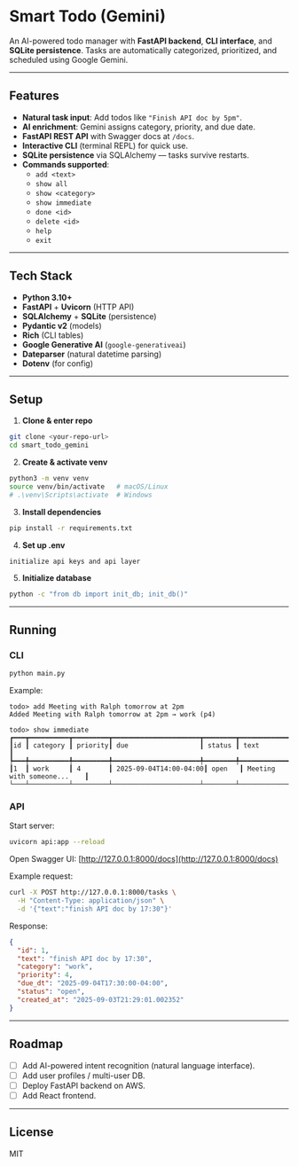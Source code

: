 # Smart Todo (Gemini)

An AI-powered todo manager with **FastAPI backend**, **CLI interface**, and **SQLite persistence**. Tasks are automatically categorized, prioritized, and scheduled using Google Gemini.

---

## Features
- **Natural task input**: Add todos like `"Finish API doc by 5pm"`.
- **AI enrichment**: Gemini assigns category, priority, and due date.
- **FastAPI REST API** with Swagger docs at `/docs`.
- **Interactive CLI** (terminal REPL) for quick use.
- **SQLite persistence** via SQLAlchemy — tasks survive restarts.
- **Commands supported**:
  - `add <text>`
  - `show all`
  - `show <category>`
  - `show immediate`
  - `done <id>`
  - `delete <id>`
  - `help`
  - `exit`

---

## Tech Stack
- **Python 3.10+**
- **FastAPI** + **Uvicorn** (HTTP API)
- **SQLAlchemy** + **SQLite** (persistence)
- **Pydantic v2** (models)
- **Rich** (CLI tables)
- **Google Generative AI** (`google-generativeai`)
- **Dateparser** (natural datetime parsing)
- **Dotenv** (for config)

---

## Setup

1. **Clone & enter repo**
```bash
git clone <your-repo-url>
cd smart_todo_gemini
```

2. **Create & activate venv**
```bash
python3 -m venv venv
source venv/bin/activate   # macOS/Linux
# .\venv\Scripts\activate  # Windows
```

3. **Install dependencies**
```bash
pip install -r requirements.txt
```

4. **Set up .env**
```env
initialize api keys and api layer
```

5. **Initialize database**
```bash
python -c "from db import init_db; init_db()"
```

---

## Running

### CLI
```bash
python main.py
```
Example:
```
todo> add Meeting with Ralph tomorrow at 2pm
Added Meeting with Ralph tomorrow at 2pm → work (p4)

todo> show immediate
┏━━━┳━━━━━━━━━━┳━━━━━━━━━┳━━━━━━━━━━━━━━━━━━━━━━┳━━━━━━━━┳━━━━━━━━━━━━━━━━━━━━━━━━━━┓
┃id ┃ category ┃ priority┃ due                  ┃ status ┃ text                     ┃
┡━━━╇━━━━━━━━━━╇━━━━━━━━━╇━━━━━━━━━━━━━━━━━━━━━━╇━━━━━━━━╇━━━━━━━━━━━━━━━━━━━━━━━━━━┩
┃1  ┃ work     ┃ 4       ┃ 2025-09-04T14:00-04:00┃ open   ┃ Meeting with someone...    ┃
└───┴──────────┴─────────┴──────────────────────┴────────┴──────────────────────────┘
```

### API
Start server:
```bash
uvicorn api:app --reload
```
Open Swagger UI: [http://127.0.0.1:8000/docs](http://127.0.0.1:8000/docs)

Example request:
```bash
curl -X POST http://127.0.0.1:8000/tasks \
  -H "Content-Type: application/json" \
  -d '{"text":"finish API doc by 17:30"}'
```

Response:
```json
{
  "id": 1,
  "text": "finish API doc by 17:30",
  "category": "work",
  "priority": 4,
  "due_dt": "2025-09-04T17:30:00-04:00",
  "status": "open",
  "created_at": "2025-09-03T21:29:01.002352"
}
```

---

## Roadmap
- [ ] Add AI-powered intent recognition (natural language interface).
- [ ] Add user profiles / multi-user DB.
- [ ] Deploy FastAPI backend on AWS.
- [ ] Add React frontend.

---

## License
MIT
